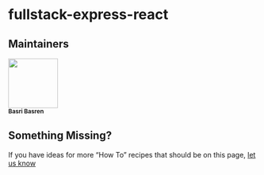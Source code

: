 # fullstack-express-react

## Maintainers

<!-- ALL-CONTRIBUTORS-LIST:START - Do not remove or modify this section -->
<!-- prettier-ignore -->
<img src="https://avatars0.githubusercontent.com/u/25193994?v=4" width="100px;"/><br /><sub><b>Basri Basren</b></sub>

<!-- ALL-CONTRIBUTORS-LIST:END -->

## Something Missing?

If you have ideas for more “How To” recipes that should be on this page, [let us know](https://github.com/basribasren/boilerplate-react-redux/issues)
